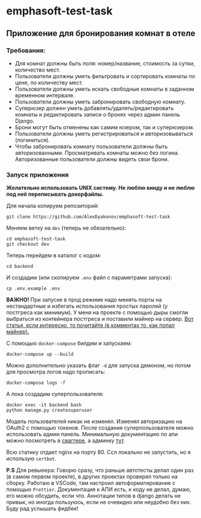 # emphasoft-test-task

## Приложение для бронирования комнат в отеле

### Требования:

- Для комнат должны быть поля: номер/название, стоимость за сутки, количество мест.
- Пользователи должны уметь фильтровать и сортировать комнаты по цене, по количеству мест.
- Пользователи должны уметь искать свободные комнаты в заданном временном интервале.
- Пользователи должны уметь забронировать свободную комнату.
- Суперюзер должен уметь добавлять/удалять/редактировать комнаты и редактировать записи о бронях через админ панель Django.
- Брони могут быть отменены как самим юзером, так и суперюзером.
- Пользователи должны уметь регистрироваться и авторизовываться (логиниться).
- Чтобы забронировать комнату пользователи должны быть авторизованными. Просматривать комнаты можно без логина. Авторизованные пользователи должны видеть свои брони.

### Запуск приложения

**Желательно использовать UNIX систему. Не люблю винду и не люблю под неё переписывать докерфайлы.**

Для начала копируем репозиторий:
```
git clone https://github.com/AlexDyakonov/emphasoft-test-task
```

Меняем ветку на `dev` (теперь не обязательно):
```
cd emphasoft-test-task
git checkout dev
```
Теперь перейдем в каталог с кодом:
```
cd backend
```
И создадим (или скопируем `.env` файл с параметрами запуска):
```
cp .env.example .env
```
**ВАЖНО!** При запуске в прод режиме надо менять порты на нестандартные и избегать использования простых паролей (у постгреса как минимум). У меня на проекте с помощью дыры смогли выбраться из контейнера постгреса и поставили майнер на сервер. [Вот статья, если интересно, то почитайте (в комментах то, как попал майнер).](https://habr.com/ru/articles/582830/)

С помощью `docker-compose` билдим и запускаем:
```
docker-compose up --build
```
Можно дополнительно указать флаг `-d` для запуска демоном, но потом для просмотра логов надо прописать:
```
docker-compose logs -f
```

А пока создадим суперпользователя:
```
docker exec -it backend bash
python manage.py createsuperuser
```
Модель пользователей никак не изменял. Изменял авторизацию на OAuth2 с помощью токенов. 
После создания суперпользователя можно использовать админ панель. 
Минимальную документацию по апи можно посмотреть в [сваггере](http://0.0.0.0/api/swagger/), а админку [тут](http://0.0.0.0/api/admin/).

Всю статику отдает nginx на порту 80. Ссл локально не запустить, но я использую `certbot`. 

**P.S**
Для ревьюера: Говорю сразу, что раньше автотесты делал один раз (в самом первом проекте), в других проектах проверял только на сборку. Работаю в VSCode, там настроил автоформатирование с помощью `Prettier`. Документация к АПИ есть, к коду не делал, думаю, его можно обсудить, если что. Аннотации типов в django делать не привык, но иногда пользуюсь, если не очевидно или неудобно без них. Буду рад услышать фидбек!

